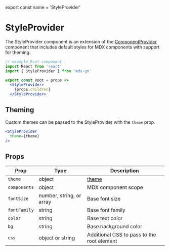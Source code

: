 
export const name = 'StyleProvider'

# StyleProvider

The StyleProvider component is an extension of the [ComponentProvider](/ComponentProvider) component that includes default styles for MDX components
with support for theming.

```jsx
// example Root component
import React from 'react'
import { StyleProvider } from 'mdx-go'

export const Root = props =>
  <StyleProvider>
    {props.children}
  </StyleProvider>
```

## Theming

Custom themes can be passed to the StyleProvider with the `theme` prop.

```jsx
<StyleProvider
  theme={theme}
/>
```

## Props

Prop | Type | Description
---|---|---
`theme` | object | [theme](#theming)
`components` | object | MDX component scope
`fontSize` | number, string, or array | Base font size
`fontFamily` | string | Base font family
`color` | string | Base text color
`bg` | string | Base background color
`css` | object or string | Additional CSS to pass to the root element


